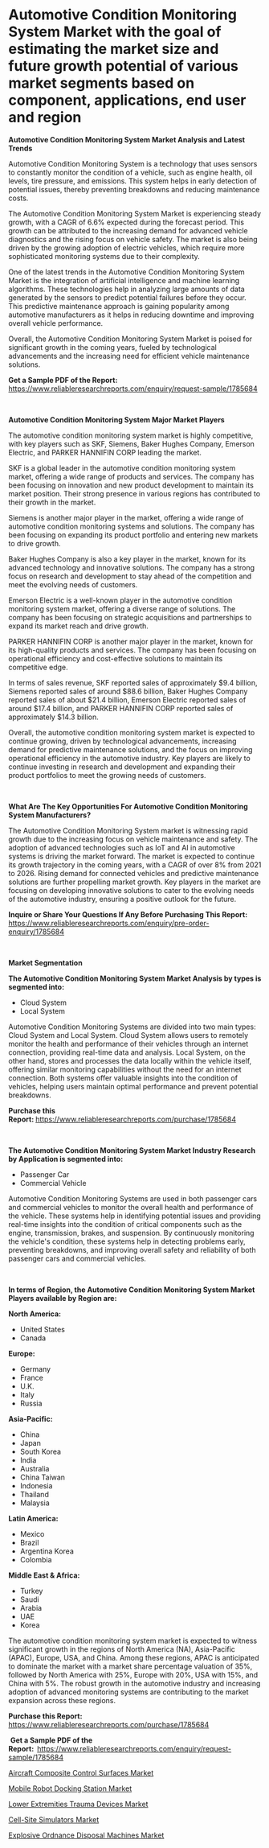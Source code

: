 <p><h1>Automotive Condition Monitoring System Market with the goal of estimating the market size and future growth potential of various market segments based on component, applications, end user and region</h1></p><p><strong>Automotive Condition Monitoring System Market Analysis and Latest Trends</strong></p>
<p><p>Automotive Condition Monitoring System is a technology that uses sensors to constantly monitor the condition of a vehicle, such as engine health, oil levels, tire pressure, and emissions. This system helps in early detection of potential issues, thereby preventing breakdowns and reducing maintenance costs.</p><p>The Automotive Condition Monitoring System Market is experiencing steady growth, with a CAGR of 6.6% expected during the forecast period. This growth can be attributed to the increasing demand for advanced vehicle diagnostics and the rising focus on vehicle safety. The market is also being driven by the growing adoption of electric vehicles, which require more sophisticated monitoring systems due to their complexity.</p><p>One of the latest trends in the Automotive Condition Monitoring System Market is the integration of artificial intelligence and machine learning algorithms. These technologies help in analyzing large amounts of data generated by the sensors to predict potential failures before they occur. This predictive maintenance approach is gaining popularity among automotive manufacturers as it helps in reducing downtime and improving overall vehicle performance.</p><p>Overall, the Automotive Condition Monitoring System Market is poised for significant growth in the coming years, fueled by technological advancements and the increasing need for efficient vehicle maintenance solutions.</p></p>
<p><strong>Get a Sample PDF of the Report:&nbsp;</strong> <a href="https://www.reliableresearchreports.com/enquiry/request-sample/1785684">https://www.reliableresearchreports.com/enquiry/request-sample/1785684</a></p>
<p>&nbsp;</p>
<p><strong>Automotive Condition Monitoring System Major Market Players</strong></p>
<p><p>The automotive condition monitoring system market is highly competitive, with key players such as SKF, Siemens, Baker Hughes Company, Emerson Electric, and PARKER HANNIFIN CORP leading the market. </p><p>SKF is a global leader in the automotive condition monitoring system market, offering a wide range of products and services. The company has been focusing on innovation and new product development to maintain its market position. Their strong presence in various regions has contributed to their growth in the market.</p><p>Siemens is another major player in the market, offering a wide range of automotive condition monitoring systems and solutions. The company has been focusing on expanding its product portfolio and entering new markets to drive growth. </p><p>Baker Hughes Company is also a key player in the market, known for its advanced technology and innovative solutions. The company has a strong focus on research and development to stay ahead of the competition and meet the evolving needs of customers.</p><p>Emerson Electric is a well-known player in the automotive condition monitoring system market, offering a diverse range of solutions. The company has been focusing on strategic acquisitions and partnerships to expand its market reach and drive growth.</p><p>PARKER HANNIFIN CORP is another major player in the market, known for its high-quality products and services. The company has been focusing on operational efficiency and cost-effective solutions to maintain its competitive edge.</p><p>In terms of sales revenue, SKF reported sales of approximately $9.4 billion, Siemens reported sales of around $88.6 billion, Baker Hughes Company reported sales of about $21.4 billion, Emerson Electric reported sales of around $17.4 billion, and PARKER HANNIFIN CORP reported sales of approximately $14.3 billion.</p><p>Overall, the automotive condition monitoring system market is expected to continue growing, driven by technological advancements, increasing demand for predictive maintenance solutions, and the focus on improving operational efficiency in the automotive industry. Key players are likely to continue investing in research and development and expanding their product portfolios to meet the growing needs of customers.</p></p>
<p>&nbsp;</p>
<p><strong>What Are The Key Opportunities For Automotive Condition Monitoring System Manufacturers?</strong></p>
<p><p>The Automotive Condition Monitoring System market is witnessing rapid growth due to the increasing focus on vehicle maintenance and safety. The adoption of advanced technologies such as IoT and AI in automotive systems is driving the market forward. The market is expected to continue its growth trajectory in the coming years, with a CAGR of over 8% from 2021 to 2026. Rising demand for connected vehicles and predictive maintenance solutions are further propelling market growth. Key players in the market are focusing on developing innovative solutions to cater to the evolving needs of the automotive industry, ensuring a positive outlook for the future.</p></p>
<p><strong>Inquire or Share Your Questions If Any Before Purchasing This Report:</strong> <a href="https://www.reliableresearchreports.com/enquiry/pre-order-enquiry/1785684">https://www.reliableresearchreports.com/enquiry/pre-order-enquiry/1785684</a></p>
<p>&nbsp;</p>
<p><strong>Market Segmentation</strong></p>
<p><strong>The Automotive Condition Monitoring System Market Analysis by types is segmented into:</strong></p>
<p><ul><li>Cloud System</li><li>Local System</li></ul></p>
<p><p>Automotive Condition Monitoring Systems are divided into two main types: Cloud System and Local System. Cloud System allows users to remotely monitor the health and performance of their vehicles through an internet connection, providing real-time data and analysis. Local System, on the other hand, stores and processes the data locally within the vehicle itself, offering similar monitoring capabilities without the need for an internet connection. Both systems offer valuable insights into the condition of vehicles, helping users maintain optimal performance and prevent potential breakdowns.</p></p>
<p><strong>Purchase this Report:&nbsp;</strong><a href="https://www.reliableresearchreports.com/purchase/1785684">https://www.reliableresearchreports.com/purchase/1785684</a></p>
<p>&nbsp;</p>
<p><strong>The Automotive Condition Monitoring System Market Industry Research by Application is segmented into:</strong></p>
<p><ul><li>Passenger Car</li><li>Commercial Vehicle</li></ul></p>
<p><p>Automotive Condition Monitoring Systems are used in both passenger cars and commercial vehicles to monitor the overall health and performance of the vehicle. These systems help in identifying potential issues and providing real-time insights into the condition of critical components such as the engine, transmission, brakes, and suspension. By continuously monitoring the vehicle's condition, these systems help in detecting problems early, preventing breakdowns, and improving overall safety and reliability of both passenger cars and commercial vehicles.</p></p>
<p>&nbsp;</p>
<p><strong>In terms of Region, the Automotive Condition Monitoring System Market Players available by Region are:</strong></p>
<p>
    <p> <strong> North America: </strong>
        <ul>
            <li>United States</li>
            <li>Canada</li>
        </ul>
        </p> 
    <p> <strong> Europe: </strong>
        <ul>
            <li>Germany</li>
            <li>France</li>
            <li>U.K.</li>
            <li>Italy</li>
            <li>Russia</li>
        </ul>
        </p> 
    <p> <strong> Asia-Pacific: </strong>
        <ul>
            <li>China</li>
            <li>Japan</li>
            <li>South Korea</li>
            <li>India</li>
            <li>Australia</li>
            <li>China Taiwan</li>
            <li>Indonesia</li>
            <li>Thailand</li>
            <li>Malaysia</li>
        </ul>
        </p> 
    <p> <strong> Latin America: </strong>
        <ul>
            <li>Mexico</li>
            <li>Brazil</li>
            <li>Argentina Korea</li>
            <li>Colombia</li>
        </ul>
        </p> 
    <p> <strong> Middle East & Africa: </strong>
        <ul>
            <li>Turkey</li>
            <li>Saudi</li>
            <li>Arabia</li>
            <li>UAE</li>
            <li>Korea</li>
        </ul>
    </p>
    </p>
<p><p>The automotive condition monitoring system market is expected to witness significant growth in the regions of North America (NA), Asia-Pacific (APAC), Europe, USA, and China. Among these regions, APAC is anticipated to dominate the market with a market share percentage valuation of 35%, followed by North America with 25%, Europe with 20%, USA with 15%, and China with 5%. The robust growth in the automotive industry and increasing adoption of advanced monitoring systems are contributing to the market expansion across these regions.</p></p>
<p><strong>Purchase this Report: </strong><a href="https://www.reliableresearchreports.com/purchase/1785684">https://www.reliableresearchreports.com/purchase/1785684</a></p>
<p>&nbsp;<strong>Get a Sample PDF of the Report:&nbsp;&nbsp;</strong><a href="https://www.reliableresearchreports.com/enquiry/request-sample/1785684">https://www.reliableresearchreports.com/enquiry/request-sample/1785684</a></p>
<p><strong></strong></p>
<p><p><a href="https://github.com/myacatherineblakecaczo9vcsw/Market-Research-Report-List-1/blob/main/aircraft-composite-control-surfaces-market.md">Aircraft Composite Control Surfaces Market</a></p><p><a href="https://issuu.com/reportprime-2/docs/mobile-robot-docking-station-market-size-2030.pptx">Mobile Robot Docking Station Market</a></p><p><a href="https://github.com/ashepherd82/Market-Research-Report-List-3/blob/main/lower-extremities-trauma-devices-market.md">Lower Extremities Trauma Devices Market</a></p><p><a href="https://issuu.com/reportprime-2/docs/cell-site-simulators-market-size-2030.pptx">Cell-Site Simulators Market</a></p><p><a href="https://github.com/irfadac/Market-Research-Report-List-2/blob/main/explosive-ordnance-disposal-machines-market.md">Explosive Ordnance Disposal Machines Market</a></p></p>